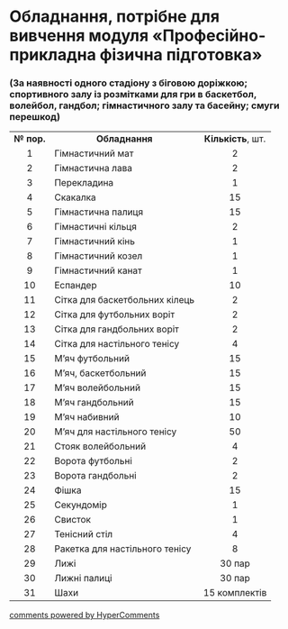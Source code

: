<div id="hypercomments_widget" class="js-hypercomments-widget invisible"></div>

# Обладнання, потрібне для вивчення модуля  «Професійно-прикладна фізична підготовка»
### (За наявності одного стадіону з біговою доріжкою; спортивного залу із розмітками для гри в баскетбол, волейбол, гандбол; гімнастичного залу та басейну; смуги перешкод)

<table>
<tbody>
<tr>
<td align="center"><b>№ пор.</b></td>
<td align="center"><b>Обладнання</b></td>
<td align="center"><b>Кількість</b>, шт.</td>
</tr>
<tr class="odd">
<td align="center">1</td>
<td>Гімнастичний мат</td>
<td align="center">2</td>
</tr>
<tr class="even">
<td align="center">2</td>
<td>Гімнастична лава</td>
<td align="center">2</td>
</tr>
<tr class="odd">
<td align="center">3</td>
<td>Перекладина</td>
<td align="center">1</td>
</tr>
<tr class="even">
<td align="center">4</td>
<td>Скакалка</td>
<td align="center">15</td>
</tr>
<tr class="odd">
<td align="center">5</td>
<td>Гімнастична палиця</td>
<td align="center">15</td>
</tr>
<tr class="even">
<td align="center">6</td>
<td>Гімнастичні кільця</td>
<td align="center">2</td>
</tr>
<tr class="odd">
<td align="center">7</td>
<td>Гімнастичний кінь</td>
<td align="center">1</td>
</tr>
<tr class="even">
<td align="center">8</td>
<td>Гімнастичний козел</td>
<td align="center">1</td>
</tr>
<tr class="odd">
<td align="center">9</td>
<td>Гімнастичний канат</td>
<td align="center">1</td>
</tr>
<tr class="even">
<td align="center">10</td>
<td>Еспандер</td>
<td align="center">10</td>
</tr>
<tr class="odd">
<td align="center">11</td>
<td>Сітка для баскетбольних кілець</td>
<td align="center">2</td>
</tr>
<tr class="even">
<td align="center">12</td>
<td>Сітка для футбольних воріт</td>
<td align="center">2</td>
</tr>
<tr class="odd">
<td align="center">13</td>
<td>Сітка для гандбольних воріт</td>
<td align="center">2</td>
</tr>
<tr class="even">
<td align="center">14</td>
<td>Сітка для настільного тенісу</td>
<td align="center">4</td>
</tr>
<tr class="odd">
<td align="center">15</td>
<td>М’яч футбольний</td>
<td align="center">15</td>
</tr>
<tr class="even">
<td align="center">16</td>
<td>М’яч, баскетбольний</td>
<td align="center">15</td>
</tr>
<tr class="odd">
<td align="center">17</td>
<td>М’яч волейбольний</td>
<td align="center">15</td>
</tr>
<tr class="even">
<td align="center">18</td>
<td>М’яч гандбольний</td>
<td align="center">15</td>
</tr>
<tr class="odd">
<td align="center">19</td>
<td>М’яч набивний</td>
<td align="center">10</td>
</tr>
<tr class="even">
<td align="center">20</td>
<td>М’яч для настільного тенісу</td>
<td align="center">50</td>
</tr>
<tr class="odd">
<td align="center">21</td>
<td>Стояк волейбольний</td>
<td align="center">4</td>
</tr>
<tr class="even">
<td align="center">22</td>
<td>Ворота футбольні</td>
<td align="center">2</td>
</tr>
<tr class="odd">
<td align="center">23</td>
<td>Ворота гандбольні</td>
<td align="center">2</td>
</tr>
<tr class="even">
<td align="center">24</td>
<td>Фішка</td>
<td align="center">15</td>
</tr>
<tr class="odd">
<td align="center">25</td>
<td>Секундомір</td>
<td align="center">1</td>
</tr>
<tr class="even">
<td align="center">26</td>
<td>Свисток</td>
<td align="center">1</td>
</tr>
<tr class="odd">
<td align="center">27</td>
<td>Тенісний стіл</td>
<td align="center">4</td>
</tr>
<tr class="even">
<td align="center">28</td>
<td>Ракетка для настільного тенісу</td>
<td align="center">8</td>
</tr>
<tr class="odd">
<td align="center">29</td>
<td>Лижі</td>
<td align="center">30 пар</td>
</tr>
<tr class="even">
<td align="center">30</td>
<td>Лижні палиці</td>
<td align="center">30 пар</td>
</tr>
<tr class="odd">
<td align="center">31</td>
<td>Шахи</td>
<td align="center">15 комплектів</td>
</tr>
</tbody>
</table>

<div class="js-hypercomments-container">
    <a href="http://hypercomments.com" class="hc-link" title="comments widget">comments powered by HyperComments</a>
</div>